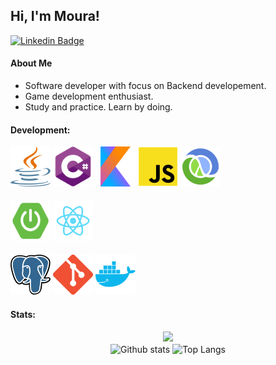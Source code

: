 <div>
<h2>Hi, I'm Moura!</h2>

[![Linkedin Badge](https://img.shields.io/badge/-LinkedIn-blue?style=flat-square&logo=Linkedin&logoColor=white&link=https://www.linkedin.com/in/genival-jos%C3%A9-6388aa158)](https://www.linkedin.com/in/genival-jos%C3%A9-6388aa158) 
</div>

#### About Me
- Software developer with focus on Backend developement.
- Game development enthusiast.
- Study and practice. Learn by doing.

#### Development:
<div>
  <img width=64 height=64 src="https://github.com/moura1001/moura1001/blob/main/src/java.png">
  <img width=64 height=64 src="https://github.com/moura1001/moura1001/blob/main/src/csharp.png">
  <img width=64 height=64 src="https://github.com/moura1001/moura1001/blob/main/src/kotlin.png">
  <img width=64 height=64 src="https://github.com/moura1001/moura1001/blob/main/src/javascript.png">
  <img width=64 height=64 src="https://github.com/moura1001/moura1001/blob/main/src/clojure.png">
</div>

####
<div>
  <img width=64 height=64 src="https://github.com/moura1001/moura1001/blob/main/src/spring-boot.png">
  <img width=64 height=64 src="https://github.com/moura1001/moura1001/blob/main/src/react.png">
</div>

####
<div>
  <img width=64 height=64 src="https://github.com/moura1001/moura1001/blob/main/src/postgresql.png">
    <img width=64 height=64 src="https://github.com/moura1001/moura1001/blob/main/src/git.png">
  <img width=64 height=64 src="https://github.com/moura1001/moura1001/blob/main/src/docker.png">
</div>

#### Stats:  
<div align="center">
  <!-- thropy -->
  <div>
    <img height="164px" src="https://github-profile-trophy.vercel.app/?username=moura1001&column=7&theme=onedark"/>
  </div>
  
  <!-- status codes -->
  <div>
    <img align="center" height="164px" alt="Github stats" src="https://github-readme-stats.vercel.app/api?username=moura1001&count_private=true&show_icons=true&theme=tokyonight" />
    <img align="center" height="164px" alt="Top Langs" src="https://github-readme-stats.vercel.app/api/top-langs/?username=moura1001&layout=compact&hide=HTML,CSS,Roff&langs_count=8&theme=tokyonight" />
  </div>
</div>
